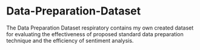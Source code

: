 # Data-Preparation-Dataset
The Data Preparation Dataset respiratory contains my own created dataset for evaluating the effectiveness of proposed standard data preparation technique and the efficiency of sentiment analysis.
